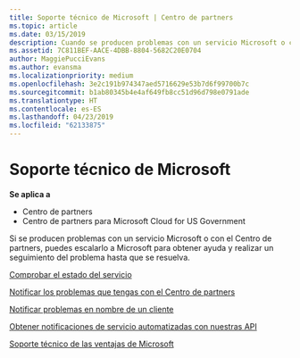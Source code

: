 ```yaml
---
title: Soporte técnico de Microsoft | Centro de partners
ms.topic: article
ms.date: 03/15/2019
description: Cuando se producen problemas con un servicio Microsoft o con el Centro de partners, puedes escalarlo a Microsoft para obtener ayuda y realizar un seguimiento del problema hasta que se resuelva.
ms.assetid: 7C811BEF-AACE-4DBB-8804-5682C20E0704
author: MaggiePucciEvans
ms.author: evansma
ms.localizationpriority: medium
ms.openlocfilehash: 3e2c191b974347aed5716629e53b7d6f99700b7c
ms.sourcegitcommit: b1ab80345b4e4af649fb8cc51d96d798e0791ade
ms.translationtype: HT
ms.contentlocale: es-ES
ms.lasthandoff: 04/23/2019
ms.locfileid: "62133875"
---
```

# <a name="support-from-microsoft"></a>Soporte técnico de Microsoft

**Se aplica a**

-  Centro de partners
-  Centro de partners para Microsoft Cloud for US Government


Si se producen problemas con un servicio Microsoft o con el Centro de partners, puedes escalarlo a Microsoft para obtener ayuda y realizar un seguimiento del problema hasta que se resuelva.

[Comprobar el estado del servicio](check-service-health.md)

[Notificar los problemas que tengas con el Centro de partners](report-problems-with-partner-center.md)

[Notificar problemas en nombre de un cliente](report-problems-on-behalf-of-a-customer.md)

[Obtener notificaciones de servicio automatizadas con nuestras API](get-automated-service-notifications-with-our-apis.md)

[Soporte técnico de las ventajas de Microsoft](https://partner.microsoft.com/support/contact-support)

 

 



